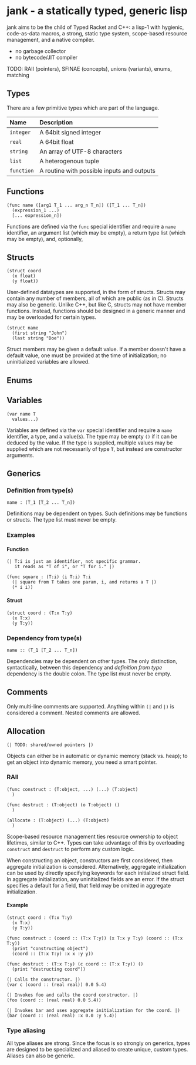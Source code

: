 # jank - a statically typed, generic lisp

jank aims to be the child of Typed Racket and C++: a lisp-1 with hygienic, code-as-data macros, a strong, static type system, scope-based resource management, and a native compiler.

  - no garbage collector
  - no bytecode/JIT compiler


TODO: RAII (pointers), SFINAE (concepts), unions (variants), enums, matching

## Types
There are a few primitive types which are part of the language.

|Name               |Description                                |
|:------------------|:------------------------------------------|
|`integer`          |A 64bit signed integer                     |
|`real`             |A 64bit float                              |
|`string`           |An array of UTF-8 characters               |
|`list`             |A heterogenous tuple                       |
|`function`         |A routine with possible inputs and outputs |

## Functions
```
(func name ([arg1 T_1 ... arg_n T_n]) ([T_1 ... T_n])
  (expression_1 ...)
  [... expression_n])
```
Functions are defined via the `func` special identifier and require a `name` identifier, an argument list (which may be empty), a return type list (which may be empty), and, optionally, 

## Structs
```
(struct coord
  (x float)
  (y float))
```
User-defined datatypes are supported, in the form of structs. Structs may contain any number of members, all of which are public (as in C). Structs may also be generic. Unlike C++, but like C, structs may not have member functions. Instead, functions should be designed in a generic manner and may be overloaded for certain types.

```
(struct name
  (first string "John")
  (last string "Doe"))
```
Struct members may be given a default value. If a member doesn't have a default value, one must be provided at the time of initialization; no uninitialized variables are allowed.

## Enums

## Variables
```
(var name T
  values...)
```
Variables are defined via the `var` special identifier and require a `name` identifier, a type, and a value(s). The type may be empty `()` if it can be deduced by the value. If the type is supplied, multiple values may be supplied which are not necessarily of type `T`, but instead are constructor arguments.

## Generics
### Definition from type(s)
```
name : (T_1 [T_2 ... T_n])
```
Definitions may be dependent on types. Such definitions may be functions or structs. The type list must never be empty.

### Examples
#### Function
```
(| T:i is just an identifier, not specific grammar.
   it reads as "T of i", or "T for i." |)

(func square : (T:i) (i T:i) T:i
  (| square from T takes one param, i, and returns a T |)
  (* i i))
```
#### Struct
```
(struct coord : (T:x T:y)
  (x T:x)
  (y T:y))
```

### Dependency from type(s)
```
name :: (T_1 [T_2 ... T_n])
```
Dependencies may be dependent on other types. The only distinction, syntactically, between this dependency and *definition from type* dependency is the double colon. The type list must never be empty.

## Comments
Only multi-line comments are supported. Anything within `(|` and `|)` is considered a comment. Nested comments are allowed.

## Allocation
```
(| TODO: shared/owned pointers |)
```
Objects can either be in automatic or dynamic memory (stack vs. heap); to get an object into dynamic memory, you need a smart pointer.

### RAII
```
(func construct : (T:object, ...) (...) (T:object)
  )

(func destruct : (T:object) (o T:object) ()
  )

(allocate : (T:object) (...) (T:object)
  )
```
Scope-based resource management ties resource ownership to object lifetimes, similar to C++. Types can take advantage of this by overloading `construct` and `destruct` to perform any custom logic.

When constructing an object, constructors are first considered, then aggregate initialization is considered. Alternatively, aggregate initialization can be used by directly specifying keywords for each initialized struct field. In aggregate initialization, any uninitialized fields are an error. If the struct specifies a default for a field, that field may be omitted in aggregate initialization. 

#### Example
```
(struct coord : (T:x T:y)
  (x T:x)
  (y T:y))

(func construct : (coord :: (T:x T:y)) (x T:x y T:y) (coord :: (T:x T:y))
  (print "constructing object")
  (coord :: (T:x T:y) :x x :y y))

(func destruct : (T:x T:y) (c coord :: (T:x T:y)) ()
  (print "destructing coord"))

(| Calls the constructor. |)
(var c (coord :: (real real)) 0.0 5.4)

(| Invokes foo and calls the coord constructor. |)
(foo (coord :: (real real) 0.0 5.4))

(| Invokes bar and uses aggregate initialization for the coord. |)
(bar (coord :: (real real) :x 0.0 :y 5.4))
```

### Type aliasing
All type aliases are strong. Since the focus is so strongly on generics, types are designed to be specialized and aliased to create unique, custom types. Aliases can also be generic.
